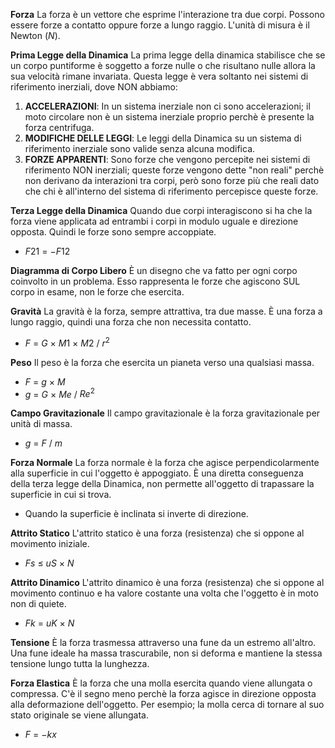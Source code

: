 **Forza**
La forza è un vettore che esprime l'interazione tra due corpi. Possono essere forze a contatto oppure forze a lungo raggio. L'unità di misura è il Newton $(N)$.

**Prima Legge della Dinamica**
La prima legge della dinamica stabilisce che se un corpo puntiforme è soggetto a forze nulle o che risultano nulle allora la sua velocità rimane invariata. Questa legge è vera soltanto nei sistemi di riferimento inerziali, dove NON abbiamo:
1) **ACCELERAZIONI**: In un sistema inerziale non ci sono accelerazioni; il moto circolare non è un sistema inerziale proprio perchè è presente la forza centrifuga.
2) **MODIFICHE DELLE LEGGI**: Le leggi della Dinamica su un sistema di riferimento inerziale sono valide senza alcuna modifica.
3) **FORZE APPARENTI**: Sono forze che vengono percepite nei sistemi di riferimento NON inerziali; queste forze vengono dette "non reali" perchè non derivano da interazioni tra corpi, però sono forze più che reali dato che chi è all'interno del sistema di riferimento percepisce queste forze.

**Terza Legge della Dinamica**
Quando due corpi interagiscono si ha che la forza viene applicata ad entrambi i corpi in modulo uguale e direzione opposta. Quindi le forze sono sempre accoppiate.
- $F21$ $=$ $-F12$

**Diagramma di Corpo Libero**
È un disegno che va fatto per ogni corpo coinvolto in un problema. Esso rappresenta le forze che agiscono SUL corpo in esame, non le forze che esercita.

**Gravità**
La gravità è la forza, sempre attrattiva, tra due masse. È una forza a lungo raggio, quindi una forza che non necessita contatto.
- $F$ $=$ $G$ $×$ $M1$ $×$ $M2$ $/$ $r^2$ 

**Peso**
Il peso è la forza che esercita un pianeta verso una qualsiasi massa.
- $F$ $=$ $g$ $×$ $M$ 
- $g$ $=$ $G$ $×$ $Me$ $/$ $Re^2$

**Campo Gravitazionale**
Il campo gravitazionale è la forza gravitazionale per unità di massa.
- $g$ $=$ $F$ $/$ $m$

**Forza Normale**
La forza normale è la forza che agisce perpendicolarmente alla superficie in cui l'oggetto è appoggiato. È una diretta conseguenza della terza legge della Dinamica, non permette all'oggetto di trapassare la superficie in cui si trova.
- Quando la superficie è inclinata si inverte di direzione.

**Attrito Statico**
L'attrito statico è una forza (resistenza) che si oppone al movimento iniziale.
- $Fs$ $≤$ $uS$ $×$ $N$

**Attrito Dinamico**
L'attrito dinamico è una forza (resistenza) che si oppone al movimento continuo e ha valore costante una volta che l'oggetto è in moto non di quiete.
- $Fk$ $=$ $uK$ $×$ $N$

**Tensione**
È la forza trasmessa attraverso una fune da un estremo all'altro. Una fune ideale ha massa trascurabile, non si deforma e mantiene la stessa tensione lungo tutta la lunghezza.

**Forza Elastica**
È la forza che una molla esercita quando viene allungata o compressa. C'è il segno meno perchè la forza agisce in direzione opposta alla deformazione dell'oggetto. Per esempio;
la molla cerca di tornare al suo stato originale se viene allungata.
- $F$ $=$ $-kx$